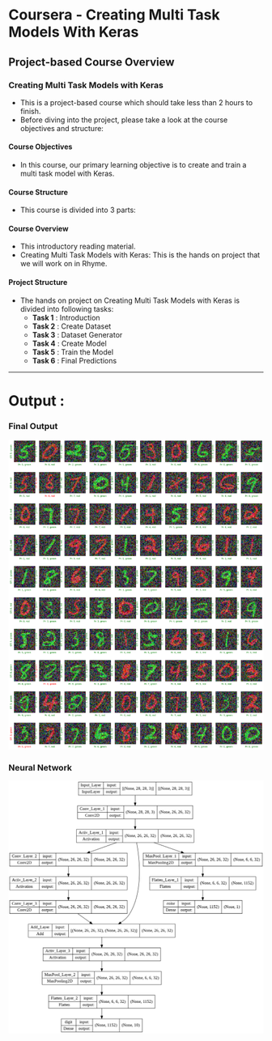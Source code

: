 # Coursera - Creating Multi Task Models With Keras

## Project-based Course Overview
### Creating Multi Task Models with Keras
- This is a project-based course which should take less than 2 hours to finish. 
- Before diving into the project, please take a look at the course objectives and structure:

#### Course Objectives
- In this course, our primary learning objective is to create and train a multi task model with Keras.

#### Course Structure
- This course is divided into 3 parts:

#### Course Overview
- This introductory reading material.
- Creating Multi Task Models with Keras: This is the hands on project that we will work on in Rhyme.

#### Project Structure
- The hands on project on Creating Multi Task Models with Keras is divided into following tasks:
    - **Task 1** : Introduction
    - **Task 2** : Create Dataset
    - **Task 3** : Dataset Generator
    - **Task 4** : Create Model
    - **Task 5** : Train the Model
    - **Task 6** : Final Predictions



---

# Output :

### Final Output
![output_showcase](output.png)

### Neural Network 
![Neural Network Architecture](Network_Architecture.png)